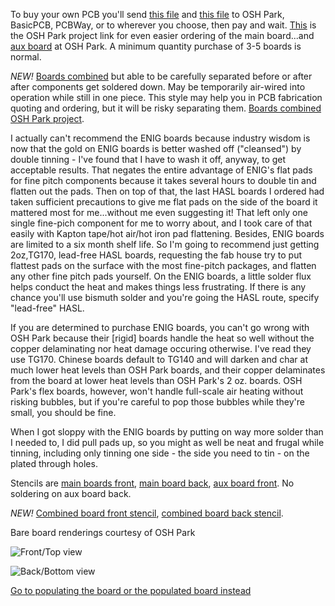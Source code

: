 To buy your own PCB you'll send [this file](https://github.com/kenneth558/plant_resistance_primary_perception/blob/Free/Where%20to%20find%20everything%20for%20making%20your%20own%20GWAAMC%20device/Files%20you%20need%20relative%20to%20the%20printed%20circuit%20board/v1.0/uno%20shield%20v1.0%20PCB%20gerbers.zip) and [this file](https://github.com/kenneth558/plant_resistance_primary_perception/blob/Free/Where%20to%20find%20everything%20for%20making%20your%20own%20GWAAMC%20device/Files%20you%20need%20relative%20to%20the%20printed%20circuit%20board/v1.0/Quantum%20MCP4262-502%2026x%20expansion%20for%20GWAAM-Sea%20Aid%20gerbers.zip) to OSH Park, BasicPCB, PCBWay, or to wherever you choose, then pay and wait.  [This](https://oshpark.com/shared_projects/wVbhEI2C) is the OSH Park project link for even easier ordering of the main board...and [aux board](https://oshpark.com/shared_projects/kbQQkkZ4) at OSH Park. A minimum quantity purchase of 3-5 boards is normal.  

*NEW!* [Boards combined](https://github.com/kenneth558/plant_resistance_primary_perception/tree/Free/Where%20to%20find%20everything%20for%20making%20your%20own%20GWAAMC%20device/Files%20you%20need%20relative%20to%20the%20printed%20circuit%20board/v1.0/combined%20main%20plus%20aux%20on%20single%20board) but able to be carefully separated before or after after components get soldered down.  May be temporarily air-wired into operation while still in one piece.  This style may help you in PCB fabrication quoting and ordering, but it will be risky separating them.  [Boards combined OSH Park project](https://oshpark.com/shared_projects/cRMWMw2E).

I actually can't recommend the ENIG boards because industry wisdom is now that the gold on ENIG boards is better washed off ("cleansed") by double tinning - I've found that I have to wash it off, anyway, to get acceptable results.  That negates the entire advantage of ENIG's flat pads for fine pitch components because it takes several hours to double tin and flatten out the pads.  Then on top of that, the last HASL boards I ordered had taken sufficient precautions to give me flat pads on the side of the board it mattered most for me...without me even suggesting it!  That left only one single fine-pich component for me to worry about, and I took care of that easily with Kapton tape/hot air/hot iron pad flattening.  Besides, ENIG boards are limited to a six month shelf life.  So I'm going to recommend just getting 2oz,TG170, lead-free HASL boards, requesting the fab house try to put flattest pads on the surface with the most fine-pitch packages, and flatten any other fine pitch pads yourself.  On the ENIG boards, a little solder flux helps conduct the heat and makes things less frustrating.  If there is any chance you'll use bismuth solder and you're going the HASL route, specify "lead-free" HASL.

If you are determined to purchase ENIG boards, you can't go wrong with OSH Park because their [rigid] boards handle the heat so well without the copper delaminating nor heat damage occuring otherwise.  I've read they use TG170.  Chinese boards default to TG140 and will darken and char at much lower heat levels than OSH Park boards, and their copper delaminates from the board at lower heat levels than OSH Park's 2 oz. boards.  OSH Park's flex boards, however, won't handle full-scale air heating without risking bubbles, but if you're careful to pop those bubbles while they're small, you should be fine.

When I got sloppy with the ENIG boards by putting on way more solder than I needed to, I did pull pads up, so you might as well be neat and frugal while tinning, including only tinning one side - the side you need to tin - on the plated through holes.

Stencils are [main boards front](https://github.com/kenneth558/plant_resistance_primary_perception/blob/Free/Where%20to%20find%20everything%20for%20making%20your%20own%20GWAAMC%20device/Files%20you%20need%20relative%20to%20the%20printed%20circuit%20board/v1.0/uno%20shield%20v1.0%20PCB-front%20solder%20paste%20stencil.svg), [main board back](https://github.com/kenneth558/plant_resistance_primary_perception/blob/Free/Where%20to%20find%20everything%20for%20making%20your%20own%20GWAAMC%20device/Files%20you%20need%20relative%20to%20the%20printed%20circuit%20board/v1.0/uno%20shield%20v1.0%20PCB-back%20solder%20paste%20stencil.svg), [aux board front](https://github.com/kenneth558/plant_resistance_primary_perception/blob/Free/Where%20to%20find%20everything%20for%20making%20your%20own%20GWAAMC%20device/Files%20you%20need%20relative%20to%20the%20printed%20circuit%20board/v1.0/Quantum%20MCP4262-502%2026x%20expansion%20for%20GWAAM-Sea%20Aid-front%20solder%20paste%20stencil.svg).  No soldering on aux board back.

*NEW!* [Combined board front stencil](https://github.com/kenneth558/plant_resistance_primary_perception/blob/Free/Where%20to%20find%20everything%20for%20making%20your%20own%20GWAAMC%20device/Files%20you%20need%20relative%20to%20the%20printed%20circuit%20board/v1.0/v1.0%20combined%20main%20plus%20aux%20on%20single%20board/Front%20solder%20paste%20stencil%20uno%20shield%20v1.0%20combined.svg), [combined board back stencil](https://github.com/kenneth558/plant_resistance_primary_perception/blob/Free/Where%20to%20find%20everything%20for%20making%20your%20own%20GWAAMC%20device/Files%20you%20need%20relative%20to%20the%20printed%20circuit%20board/v1.0/v1.0%20combined%20main%20plus%20aux%20on%20single%20board/Back%20solder%20paste%20stencil%20uno%20shield%20v1.0%20combined.svg).

Bare board renderings courtesy of OSH Park

![Front/Top view](https://644db4de3505c40a0444-327723bce298e3ff5813fb42baeefbaa.ssl.cf1.rackcdn.com/e1a417ab4fbb87cd461d1399afb2a1fa.png)

![Back/Bottom view](https://644db4de3505c40a0444-327723bce298e3ff5813fb42baeefbaa.ssl.cf1.rackcdn.com/1e1dc5f1f434ecba0d4ee5191509fad4.png)

[Go to populating the board or the populated board instead](https://github.com/kenneth558/plant_resistance_primary_perception/tree/Free/Where%20to%20find%20everything%20for%20making%20your%20own%20GWAAMC%20device)
